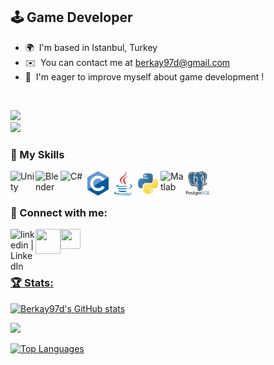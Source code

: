 ## 🕹️ Game Developer


* 🌍  I'm based in Istanbul, Turkey
* ✉️  You can contact me at [berkay97d@gmail.com](mailto:berkay97d@gmail.com)
* 🧠  I'm eager to improve myself about game development !
<br/>

<a href="https://www.github.com/Berkay97d" target="_blank" rel="noreferrer"><img
src="https://img.shields.io/github/followers/Berkay97d?logo=github&style=for-the-badge&color=10b981&labelColor=171717" /></a>
<br/>
![](https://komarev.com/ghpvc/?username=Berkay97d)


### 🔧 My Skills

<img align="left" alt="Unity" width="40px" src="https://preview.redd.it/tu3gt6ysfxq71.png?auto=webp&s=10ab55d9dc09e7ed6ea59bd5916800a5272d5969" />
<img align="left" alt="Blender" width="40px" src="https://upload.wikimedia.org/wikipedia/commons/thumb/0/0c/Blender_logo_no_text.svg/2503px-Blender_logo_no_text.svg.png" />
<img align="left" alt="C#" width="40px" src="https://seeklogo.com/images/C/c-sharp-c-logo-02F17714BA-seeklogo.com.png" />
<img align="left" alt="C" width="40px" src="https://raw.githubusercontent.com/devicons/devicon/master/icons/c/c-original.svg" />
<img align="left" alt="Java" width="40px" src="https://raw.githubusercontent.com/devicons/devicon/master/icons/java/java-original.svg" />
<img align="left" alt="Python" width="40px" src="https://raw.githubusercontent.com/devicons/devicon/master/icons/python/python-original.svg" />
<img align="left" alt="Matlab" width="40px" src="https://upload.wikimedia.org/wikipedia/commons/2/21/Matlab_Logo.png" />
<img align="left" alt="SQL" width="40px" src="https://raw.githubusercontent.com/devicons/devicon/master/icons/postgresql/postgresql-original-wordmark.svg" />


<br/>
<br/>

### 📩 Connect with me:

[<img align="left" alt="linkedin | LinkedIn" width="40px" src="https://upload.wikimedia.org/wikipedia/commons/thumb/c/ca/LinkedIn_logo_initials.png/640px-LinkedIn_logo_initials.png" />][linkedin]
[<img align="left" height="40px" width="40px" src="https://static-00.iconduck.com/assets.00/itch-io-icon-512x512-wwio9bi8.png" />][itchio]
<p align="left"> <a href="https://discord.com/users/Berkay#5458" target="_blank" rel="noreferrer"><img src="https://raw.githubusercontent.com/danielcranney/readme-generator/main/public/icons/socials/discord.svg" width="32" height="32" />
  
[linkedin]: https://www.linkedin.com/in/berkay-dindar/
[itchio]: https://berkaydindar.itch.io/

  
<br/>
<br/>

### 🏆 Stats:

<a href="http://www.github.com/Berkay97d"><img src="https://github-readme-stats.vercel.app/api?username=Berkay97d&show_icons=true&hide=&count_private=true&title_color=ef4444&text_color=ffffff&icon_color=10b981&bg_color=171717&hide_border=true&show_icons=true" alt="Berkay97d's GitHub stats" /></a>

<a href="http://www.github.com/Berkay97d"><img src="https://github-readme-streak-stats.herokuapp.com/?user=Berkay97d&stroke=ffffff&background=171717&ring=ef4444&fire=ef4444&currStreakNum=ffffff&currStreakLabel=ef4444&sideNums=ffffff&sideLabels=ffffff&dates=ffffff&hide_border=true" /></a>

<!-- error
<a href="http://www.github.com/Berkay97d"><img src="https://activity-graph.herokuapp.com/graph?username=Berkay97d&bg_color=171717&color=ffffff&line=10b981&point=ffffff&area_color=171717&area=true&hide_border=true&custom_title=GitHub%20Commits%20Graph" alt="GitHub Commits Graph" /></a>
-->

<a href="https://github.com/Berkay97d" align="left"><img src="https://github-readme-stats.vercel.app/api/top-langs/?username=Berkay97d&theme=dracula&hide=shaderlab,cmake,hlsl,c,c++,cpp,mathematica,m,cplusplus,javascript,objectivec,glsl,C++,cPlusPlus,CPP,&langs_count=10&title_color=ef4444&text_color=ffffff&icon_color=10b981&bg_color=171717&hide_border=true&locale=en&custom_title=Top%20%Languages" alt="Top Languages" /></a>
